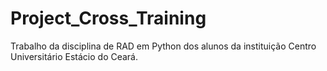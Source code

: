 # Project_Cross_Training
Trabalho da disciplina de RAD em Python dos alunos da instituição Centro Universitário Estácio do Ceará.
